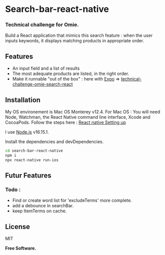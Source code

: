 # Search-bar-react-native
### Technical challenge for Omie.

Build a React application that mimics this search feature : 
when the user inputs keywords, it displays matching products in appropriate order.


## Features

-  An input field and a list of results
- The most adequate products are listed, in the right order.
- Make it runnable "out of the box" : here with [Expo](https://expo.dev/) => [technical-challenge-omie-search-react](https://snack.expo.dev/@gllmt/technical-challenge-omie-search-react)

## Installation
My OS environement is  Mac OS Monterey v12.4.
For Mac OS :
You will need Node, Watchman, the React Native command line interface, Xcode and CocoaPods.
Follow the steps here : [React native Setting up](https://reactnative.dev/docs/environment-setup)

I use [Node.js](https://nodejs.org/) v16.15.1.

Install the dependencies and devDependencies.

```sh
cd search-bar-react-native
npm i
npx react-native run-ios
```

## Futur Features

### Todo : 

  - Find or create word list for 'excludeTerms' more complete.
  - add a debounce in searchBar.
  - keep ItemTerms on cache.


## License

MIT

**Free Software.**